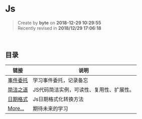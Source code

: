 Js
===

> Create by **byte** on **2018-12-29 10:29:55**  
> Recently revised in **2018/12/29 17:06:18**

<br>

## 目录        
     
| 链接                                            | 说明                                       |
| ---------------------------------------------- | -------------------------------------------|
| [事件委托](./stu-event-delegation.md)           | 学习事件委托，记录备忘                        |
| [简洁之道](./concise-js-code.md)                | JS代码简洁实例，可读性、复用性、扩展性。        |
| [日期格式](./date-format.md)               	 | Js日期格式化转换方法   				          |
| [More...]()                                    | 期待未来的学习                               |
